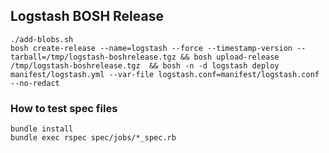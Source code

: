 ## Logstash BOSH Release

```
./add-blobs.sh
bosh create-release --name=logstash --force --timestamp-version --tarball=/tmp/logstash-boshrelease.tgz && bosh upload-release /tmp/logstash-boshrelease.tgz  && bosh -n -d logstash deploy manifest/logstash.yml --var-file logstash.conf=manifest/logstash.conf --no-redact
```

### How to test spec files

```
bundle install
bundle exec rspec spec/jobs/*_spec.rb
```
